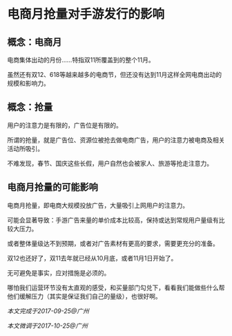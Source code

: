 # 电商月抢量对手游发行的影响

## 概念：电商月

电商集体出动的月份……特指双11所覆盖到的整个11月。

虽然还有双12、618等越来越多的电商节，但还没有达到11月这样全网电商出动的规模和影响力。

## 概念：抢量

用户的注意力是有限的，广告位是有限的。

所谓的抢量，就是广告位、资源位被抢去做电商广告，用户的注意力被电商及相关活动所吸引。

不难发现，春节、国庆这些长假，用户自然也会被家人、旅游等抢走注意力。

## 电商月抢量的可能影响

电商月抢量，即电商大规模投放广告，大量吸引上网用户的注意力。

可能会显著导致：手游广告来量的单价成本比较高，保持或达到常规用户量级有比较大压力。

或者整体量级达不到预期，或者对广告素材有更高的要求，需要更充分的准备。

双12也还好了，双11去年就已经从10月底，或者11月1日开始了。

无可避免是事实，应对措施是必须的。

哪怕我们运营环节没有太直观的感受，和买量部门勾兑下，看看我们能做些什么帮他们缓解压力（其实是保证我们自己的量级），也很好啊。

_本文完成于2017-09-25@广州_

_本文微调于2017-10-25@广州_

